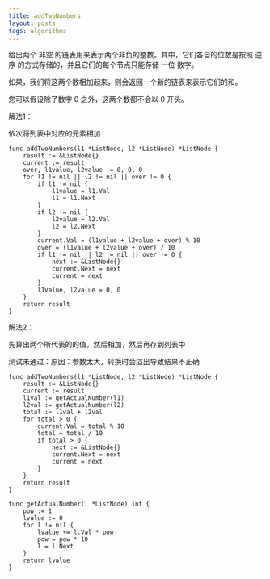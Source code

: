 ```yaml
---
title: addTwoNumbers
layout: posts
tags: algorithms
---
```


给出两个 非空 的链表用来表示两个非负的整数。其中，它们各自的位数是按照 逆序 的方式存储的，并且它们的每个节点只能存储 一位 数字。

如果，我们将这两个数相加起来，则会返回一个新的链表来表示它们的和。

您可以假设除了数字 0 之外，这两个数都不会以 0 开头。

解法1：

依次将列表中对应的元素相加

```golang
func addTwoNumbers(l1 *ListNode, l2 *ListNode) *ListNode {
    result := &ListNode{}
    current := result
    over, l1value, l2value := 0, 0, 0
    for l1 != nil || l2 != nil || over != 0 {
        if l1 != nil {
            l1value = l1.Val
            l1 = l1.Next
        }
        if l2 != nil {
            l2value = l2.Val
            l2 = l2.Next
        }
        current.Val = (l1value + l2value + over) % 10
        over = (l1value + l2value + over) / 10
        if l1 != nil || l2 != nil || over != 0 {
            next := &ListNode{}
            current.Next = next
            current = next
        }
        l1value, l2value = 0, 0
    }
    return result
}
```

解法2：

先算出两个所代表的的值，然后相加，然后再存到列表中

测试未通过：原因：参数太大，转换时会溢出导致结果不正确

```golang
func addTwoNumbers(l1 *ListNode, l2 *ListNode) *ListNode {
    result := &ListNode{}
    current := result
    l1val := getActualNumber(l1)
    l2val := getActualNumber(l2)
    total := l1val + l2val
    for total > 0 {
        current.Val = total % 10
        total = total / 10
        if total > 0 {
            next := &ListNode{}
            current.Next = next
            current = next
        }
    }
    return result
}

func getActualNumber(l *ListNode) int {
    pow := 1
    lvalue := 0
    for l != nil {
        lvalue += l.Val * pow
        pow = pow * 10
        l = l.Next
    }
    return lvalue
}

```
